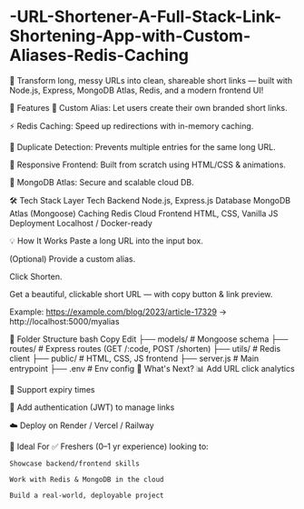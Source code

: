 # -URL-Shortener-A-Full-Stack-Link-Shortening-App-with-Custom-Aliases-Redis-Caching
🔗 Transform long, messy URLs into clean, shareable short links — built with Node.js, Express, MongoDB Atlas, Redis, and a modern frontend UI!

🌟 Features
🔧 Custom Alias: Let users create their own branded short links.

⚡ Redis Caching: Speed up redirections with in-memory caching.

🧠 Duplicate Detection: Prevents multiple entries for the same long URL.

🌈 Responsive Frontend: Built from scratch using HTML/CSS & animations.

🔐 MongoDB Atlas: Secure and scalable cloud DB.

🛠️ Tech Stack
Layer	Tech
Backend	Node.js, Express.js
Database	MongoDB Atlas (Mongoose)
Caching	Redis Cloud
Frontend	HTML, CSS, Vanilla JS
Deployment	Localhost / Docker-ready

💡 How It Works
Paste a long URL into the input box.

(Optional) Provide a custom alias.

Click Shorten.

Get a beautiful, clickable short URL — with copy button & link preview.

Example:
https://example.com/blog/2023/article-17329 → http://localhost:5000/myalias

📂 Folder Structure
bash
Copy
Edit
├── models/         # Mongoose schema
├── routes/         # Express routes (GET /:code, POST /shorten)
├── utils/          # Redis client
├── public/         # HTML, CSS, JS frontend
├── server.js       # Main entrypoint
├── .env            # Env config
🚧 What's Next?
📊 Add URL click analytics

📆 Support expiry times

🔑 Add authentication (JWT) to manage links

☁️ Deploy on Render / Vercel / Railway

🤝 Ideal For
✅ Freshers (0–1 yr experience) looking to:

    Showcase backend/frontend skills

    Work with Redis & MongoDB in the cloud

    Build a real-world, deployable project

